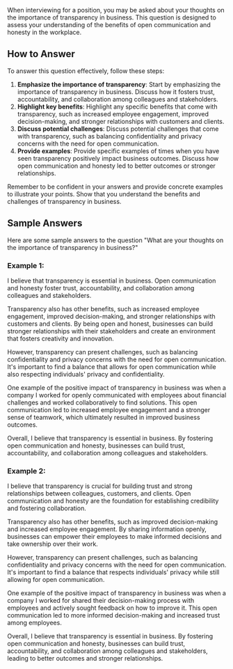
When interviewing for a position, you may be asked about your thoughts on the importance of transparency in business. This question is designed to assess your understanding of the benefits of open communication and honesty in the workplace.

How to Answer
-------------

To answer this question effectively, follow these steps:

1. **Emphasize the importance of transparency**: Start by emphasizing the importance of transparency in business. Discuss how it fosters trust, accountability, and collaboration among colleagues and stakeholders.
2. **Highlight key benefits**: Highlight any specific benefits that come with transparency, such as increased employee engagement, improved decision-making, and stronger relationships with customers and clients.
3. **Discuss potential challenges**: Discuss potential challenges that come with transparency, such as balancing confidentiality and privacy concerns with the need for open communication.
4. **Provide examples**: Provide specific examples of times when you have seen transparency positively impact business outcomes. Discuss how open communication and honesty led to better outcomes or stronger relationships.

Remember to be confident in your answers and provide concrete examples to illustrate your points. Show that you understand the benefits and challenges of transparency in business.

Sample Answers
--------------

Here are some sample answers to the question "What are your thoughts on the importance of transparency in business?"

### Example 1:

I believe that transparency is essential in business. Open communication and honesty foster trust, accountability, and collaboration among colleagues and stakeholders.

Transparency also has other benefits, such as increased employee engagement, improved decision-making, and stronger relationships with customers and clients. By being open and honest, businesses can build stronger relationships with their stakeholders and create an environment that fosters creativity and innovation.

However, transparency can present challenges, such as balancing confidentiality and privacy concerns with the need for open communication. It's important to find a balance that allows for open communication while also respecting individuals' privacy and confidentiality.

One example of the positive impact of transparency in business was when a company I worked for openly communicated with employees about financial challenges and worked collaboratively to find solutions. This open communication led to increased employee engagement and a stronger sense of teamwork, which ultimately resulted in improved business outcomes.

Overall, I believe that transparency is essential in business. By fostering open communication and honesty, businesses can build trust, accountability, and collaboration among colleagues and stakeholders.

### Example 2:

I believe that transparency is crucial for building trust and strong relationships between colleagues, customers, and clients. Open communication and honesty are the foundation for establishing credibility and fostering collaboration.

Transparency also has other benefits, such as improved decision-making and increased employee engagement. By sharing information openly, businesses can empower their employees to make informed decisions and take ownership over their work.

However, transparency can present challenges, such as balancing confidentiality and privacy concerns with the need for open communication. It's important to find a balance that respects individuals' privacy while still allowing for open communication.

One example of the positive impact of transparency in business was when a company I worked for shared their decision-making process with employees and actively sought feedback on how to improve it. This open communication led to more informed decision-making and increased trust among employees.

Overall, I believe that transparency is essential in business. By fostering open communication and honesty, businesses can build trust, accountability, and collaboration among colleagues and stakeholders, leading to better outcomes and stronger relationships.
